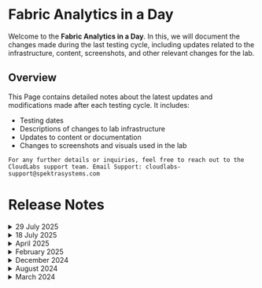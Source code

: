 # Fabric Analytics in a Day

Welcome to the **Fabric Analytics in a Day**. In this, we will document the changes made during the last testing cycle, including updates related to the infrastructure, content, screenshots, and other relevant changes for the lab.

## Overview

This Page contains detailed notes about the latest updates and modifications made after each testing cycle. It includes:

- Testing dates
- Descriptions of changes to lab infrastructure
- Updates to content or documentation
- Changes to screenshots and visuals used in the lab

`For any further details or inquiries, feel free to reach out to the CloudLabs support team. Email Support: cloudlabs-support@spektrasystems.com`

# Release Notes
<details>
  
  <summary>29 July 2025</summary>

## Infrastructure Changes

NA

## Content Changes

Revised the lab guide to incorporate the latest UI changes. 
  
## Screenshot Updates

Updated the lab guide with new screenshots to reflect the latest UI changes.

## Testing Notes

The existing content is good, and the lab is working as expected.

</details>

<details>
  
  <summary>18 July 2025</summary>

## Infrastructure Changes

NA

## Content Changes

NA
  
## Screenshot Updates

NA

## Testing Notes

The current content is well-structured, and the lab is performing as intended.

</details>
<details>
   <summary>April 2025</summary>


- Standardized the color used for image markup to Orange (#F7AC08)

- Updated Power Point to have updated icons

- Updated Instructor Guide demo for Activator to use Teams instead of
  Outlook

- Updated the Solutions folder to include a completed version of the
  advanced pipeline in Lab 05

- Updated following labs:

  - Lab 1:

    - Updated FAIAD.pbix file in the "Reports" directory

    - Cleaned up some state values in the Geo table so they would
      correctly show in the map

    - Updated a few screenshots where the color of the boxes did not use
      the same color

  - Lab 2:

    - Updated screenshots to match the new workloads experience

    - Added a section to the "Overview of Fabric Experiences" to explain
      "Databases"

    - Updated Table of Contents

    - Updated a few screenshots where the color of the boxes did not use
      the same color

  - Lab 3:

    - Updated a few screenshots where the color of the boxes did not use
      the same color

  - Lab 04:

    - Updated a few screenshots where the color of the boxes did not use
      the same color and had some new icons

  - Lab 05:

    - Updated a few screenshots where the color of the boxes did not use
      the same color and had some new icons

    - Added a completed (text file) to the solutions folder for the more
      advanced pipeline

  - Lab 06:

    - Updated a few screenshots where the color of the boxes did not use
      the same color and had some new icons

    - No more **Reporting** tab in Lakehouse so updated the lab
      showcasing how to create new semantic model

  - Lab 07:

    - Updated Screenshots
</details>
<details>
   <summary>February 2025</summary>

- Updated screenshots due to significant changes in the UI, specifically
  with the fabric personas. Labs are updated to point to the workload
  experiences.

- Updated some grammar within the lab documents.

- Updated all labs and instructor guide to reflect latest changes were made as of 02.2025.

- Saved a new PDF version of all labs to make sure the PDF was up to date with the most recent screenshots and lab instructions.
</details>
<details>
   <summary>December 2024 </summary>

- Updated Fabric workspace screenshots for all labs to align with the more recent updates to the UI. All these screenshot updates were to account for UI changes. 

- Updated lab instructions to add specificity due to UI changes. 

- Updated the PDF Documents to include the latest changes were made as of 12.2024 (December) 

- Saved a new PDF version of all labs to make sure the PDF was up to date with most recent screenshots and lab instructions. 
</details>
<details>
   <summary>August 2024</summary>

- Updated following labs:

  - Lab 3:

    - Introduced shortcuts to ingest data from ADLS Gen2 data source.

    - Introduced visual query views to transform data.

  - Lab 4:

    - Introduced shortcuts to another Lakehouse.

  - Lab 6:

    - Introduced creating new semantic model.

  - Lab 7:

    - Introduced the ability to connect Power BI Desktop to semantic
      model.

- Moved Reports and Solutions folder from C:\FAIAD\ folder of lab environment to Desktop.

- Updated all PQT files in the Solutions folder.

- Updated PBIX solution.

- Updated all screenshots.

- Updated pptx slides by including content for Data Mirroring, Linking.

</details>
<details>
   <summary>March 2024</summary>

- Moved Reports and Solutions folder from Desktop of lab environment to C:\FAIAD\ folder.

- Updated all PQT files in the Solutions folder.

- Added PQT file in Solutions folder to connect to Supplier data using
  ADLS Gen2 (to handle scenarios where attendees cannot connect to
  Snowflake)

- Updated PBIX solution:

  - Created missing relationship.

  - Updated ADLS Gen2 queries to reference one main query.

  - Removed May Invoice query. Moved it to the Lab.

- Updated all screenshots.

- Updated labs based on feedback and product update. Here are some of the main updates:

  - Lab 2 - Industry Solutions section is added.

  - Lab 3 - Steps to create ADLS Gen2 base folder are updated.

  - Lab 3 and 4 - Steps to copy and paste queries to Dataflow are
    updated.

  - Lab 6 - T-SQL and Visual query section are updated to reflect
    changes in the product.

  - Lab 6 - Create relationships and measures section is updated to
    reflect changes in the product.

  - Lab 7 -- Auto-create report section is updated to reflect how the
    report may look if optional relationships are created vs only the
    required relationships are created.

- Updated instructor guide by adding links to labs (language specific links).

- New demo added for Data Activator. Demo steps added to Instructor guide.
</details>
